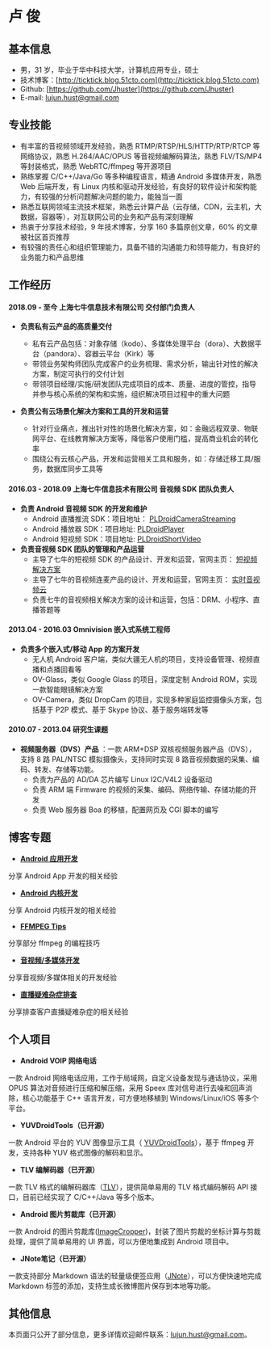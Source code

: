 
**卢   俊**
=============


## **基本信息**
- 男，31 岁，毕业于华中科技大学，计算机应用专业，硕士
- 技术博客：[http://ticktick.blog.51cto.com](http://ticktick.blog.51cto.com)
- Github:   [https://github.com/Jhuster](https://github.com/Jhuster)
- E-mail:   lujun.hust@gmail.com

## **专业技能**

- 有丰富的音视频领域开发经验，熟悉 RTMP/RTSP/HLS/HTTP/RTP/RTCP 等网络协议，熟悉 H.264/AAC/OPUS 等音视频编解码算法，熟悉 FLV/TS/MP4 等封装格式，熟悉 WebRTC/ffmpeg 等开源项目
- 熟练掌握 C/C++/Java/Go 等多种编程语言，精通 Android 多媒体开发，熟悉 Web 后端开发，有 Linux 内核和驱动开发经验，有良好的软件设计和架构能力，有较强的分析问题解决问题的能力，能独当一面
- 熟悉互联网领域主流技术框架，熟悉云计算产品（云存储，CDN，云主机，大数据，容器等），对互联网公司的业务和产品有深刻理解
- 热衷于分享技术经验，9 年技术博客，分享 160 多篇原创文章，60% 的文章被社区首页推荐
- 有较强的责任心和组织管理能力，具备不错的沟通能力和领导能力，有良好的业务能力和产品思维


## **工作经历**

#### 2018.09 - 至今    上海七牛信息技术有限公司   交付部门负责人 

- **负责私有云产品的高质量交付**
  - 私有云产品包括：对象存储（kodo）、多媒体处理平台（dora）、大数据平台（pandora）、容器云平台（Kirk）等
  - 带领业务架构师团队完成客户的业务梳理、需求分析，输出针对性的解决方案，制定可执行的交付计划
  - 带领项目经理/实施/研发团队完成项目的成本、质量、进度的管控，指导并参与核心系统的架构和实施，组织解决项目过程中的重大问题

- **负责公有云场景化解决方案和工具的开发和运营**
  - 针对行业痛点，推出针对性的场景化解决方案，如：金融远程双录、物联网平台、在线教育解决方案等，降低客户使用门槛，提高商业机会的转化率
  - 围绕公有云核心产品，开发和运营相关工具和服务，如：存储迁移工具/服务，数据库同步工具等

#### 2016.03 - 2018.09    上海七牛信息技术有限公司     音视频 SDK 团队负责人 

- **负责 Android 音视频 SDK 的开发和维护**
  - Android 直播推流 SDK：项目地址： [PLDroidCameraStreaming](https://github.com/pili-engineering/PLDroidCameraStreaming)
  - Android 播放器 SDK：项目地址: [PLDroidPlayer](https://github.com/pili-engineering/PLDroidPlayer)
  - Android 短视频 SDK：项目地址: [PLDroidShortVideo](https://github.com/pili-engineering/PLDroidShortVideo)
- **负责音视频 SDK 团队的管理和产品运营**
  - 主导了七牛的短视频 SDK 的产品设计、开发和运营，官网主页： [短视频解决方案](https://www.qiniu.com/products/plsv)
  - 主导了七牛的音视频连麦产品的设计、开发和运营，官网主页： [实时音视频云](https://www.qiniu.com/products/rtn)
  - 负责七牛的音视频相关解决方案的设计和运营，包括：DRM、小程序、直播答题等

#### 2013.04 - 2016.03   Omnivision    嵌入式系统工程师 

- **负责多个嵌入式/移动 App 的方案开发**
  - 无人机 Android 客户端，类似大疆无人机的项目，支持设备管理、视频直播和点播回看等
  - OV-Glass，类似  Google Glass 的项目，深度定制 Android ROM，实现一款智能眼镜解决方案
  - OV-Camera，类似 DropCam 的项目，实现多种家庭监控摄像头方案，包括基于 P2P 模式、基于 Skype 协议、基于服务端转发等

#### 2010.07 - 2013.04   研究生课题

- **视频服务器（DVS）产品** ：一款 ARM+DSP 双核视频服务器产品（DVS），支持 8 路 PAL/NTSC 模拟摄像头，支持同时实现 8 路音视频数据的采集、编码、转发、存储等功能。
  - 负责为产品的 AD/DA 芯片编写 Linux I2C/V4L2 设备驱动
  - 负责 ARM 端 Firmware 的视频的采集、编码、网络传输、存储功能的开发
  - 负责 Web 服务器 Boa 的移植，配置网页及 CGI 脚本的编写

**博客专题**
------------------

- **[Android 应用开发][3]**

分享 Android App 开发的相关经验

- **[Android 内核开发][4]**

分享 Android 内核开发的相关经验

- **[FFMPEG Tips][6]**

分享部分 ffmpeg 的编程技巧

- **[音视频/多媒体开发][2]**

分享音视频/多媒体相关的开发经验

- **[直播疑难杂症排查][5]**

分享排查客户直播疑难杂症的相关经验


**个人项目**
------------------

- **Android VOIP 网络电话**

一款 Android 网络电话应用，工作于局域网，自定义设备发现与通话协议，采用 OPUS 算法对音频进行压缩和解压缩，采用 Speex 库对信号进行去噪和回声消除，核心功能基于 C++ 语言开发，可方便地移植到 Windows/Linux/iOS 等多个平台。

- **YUVDroidTools（已开源）**

一款 Android 平台的 YUV 图像显示工具（ [YUVDroidTools](https://github.com/Jhuster/YUVDroidTools)），基于 ffmpeg 开发，支持各种 YUV 格式图像的解码和显示。

- **TLV 编解码器（已开源）**

一款 TLV 格式的编解码器库（[TLV](https://github.com/Jhuster/TLV)），提供简单易用的 TLV 格式编码解码 API 接口，目前已经实现了 C/C++/Java 等多个版本。

- **Android 图片剪裁库（已开源）**

一款 Android 的图片剪裁库([ImageCropper](https://github.com/Jhuster/ImageCropper))，封装了图片剪裁的坐标计算与剪裁处理，提供了简单易用的 UI 界面，可以方便地集成到 Android 项目中。

- **JNote笔记（已开源）**

一款支持部分 Markdown 语法的轻量级便签应用（[JNote](https://github.com/Jhuster/JNote)），可以方便快速地完成 Markdown 标签的添加，支持生成长微博图片保存到本地等功能。


**其他信息**
---------
本页面只公开了部分信息，更多详情欢迎邮件联系：lujun.hust@gmail.com。

[1]: http://www.qiniu.com/
[2]: http://ticktick.blog.51cto.com/823160/d-15
[3]: http://ticktick.blog.51cto.com/823160/d-7
[4]: http://ticktick.blog.51cto.com/823160/d-11
[5]: http://ticktick.blog.51cto.com/823160/d-16
[6]: http://ticktick.blog.51cto.com/823160/d-17